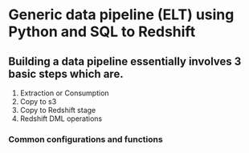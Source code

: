 # Generic data pipeline (ELT) using Python and SQL to Redshift
## Building a data pipeline essentially involves 3 basic steps which are.
1. Extraction or Consumption
2. Copy to s3
3. Copy to Redshift stage
4. Redshift DML operations

### Common configurations and functions
